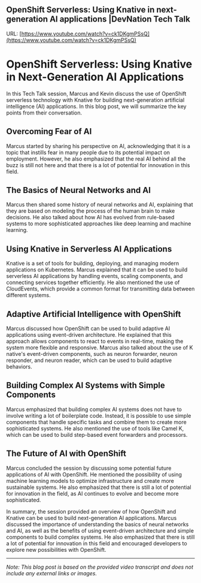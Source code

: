 ## OpenShift Serverless: Using Knative in next-generation AI applications |DevNation Tech Talk

URL: [https://www.youtube.com/watch?v=ck1DKgmPSsQ](https://www.youtube.com/watch?v=ck1DKgmPSsQ)

# OpenShift Serverless: Using Knative in Next-Generation AI Applications

In this Tech Talk session, Marcus and Kevin discuss the use of OpenShift serverless technology with Knative for building next-generation artificial intelligence (AI) applications. In this blog post, we will summarize the key points from their conversation.

## Overcoming Fear of AI

Marcus started by sharing his perspective on AI, acknowledging that it is a topic that instills fear in many people due to its potential impact on employment. However, he also emphasized that the real AI behind all the buzz is still not here and that there is a lot of potential for innovation in this field.

## The Basics of Neural Networks and AI

Marcus then shared some history of neural networks and AI, explaining that they are based on modeling the process of the human brain to make decisions. He also talked about how AI has evolved from rule-based systems to more sophisticated approaches like deep learning and machine learning.

## Using Knative in Serverless AI Applications

Knative is a set of tools for building, deploying, and managing modern applications on Kubernetes. Marcus explained that it can be used to build serverless AI applications by handling events, scaling components, and connecting services together efficiently. He also mentioned the use of CloudEvents, which provide a common format for transmitting data between different systems.

## Adaptive Artificial Intelligence with OpenShift

Marcus discussed how OpenShift can be used to build adaptive AI applications using event-driven architecture. He explained that this approach allows components to react to events in real-time, making the system more flexible and responsive. Marcus also talked about the use of K native's event-driven components, such as neuron forwarder, neuron responder, and neuron reader, which can be used to build adaptive behaviors.

## Building Complex AI Systems with Simple Components

Marcus emphasized that building complex AI systems does not have to involve writing a lot of boilerplate code. Instead, it is possible to use simple components that handle specific tasks and combine them to create more sophisticated systems. He also mentioned the use of tools like Camel K, which can be used to build step-based event forwarders and processors.

## The Future of AI with OpenShift

Marcus concluded the session by discussing some potential future applications of AI with OpenShift. He mentioned the possibility of using machine learning models to optimize infrastructure and create more sustainable systems. He also emphasized that there is still a lot of potential for innovation in the field, as AI continues to evolve and become more sophisticated.

In summary, the session provided an overview of how OpenShift and Knative can be used to build next-generation AI applications. Marcus discussed the importance of understanding the basics of neural networks and AI, as well as the benefits of using event-driven architecture and simple components to build complex systems. He also emphasized that there is still a lot of potential for innovation in this field and encouraged developers to explore new possibilities with OpenShift.

---

_Note: This blog post is based on the provided video transcript and does not include any external links or images._



